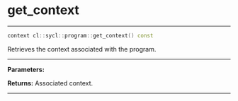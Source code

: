 # get_context

---

```cpp
context cl::sycl::program::get_context() const
```


Retrieves the context associated with the program. 


---
**Parameters:**

**Returns:** Associated context. 

---

